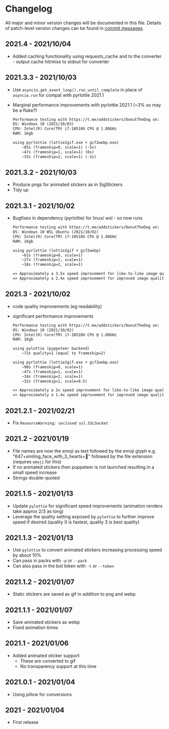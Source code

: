 # Changelog
All major and minor version changes will be documented in this file. Details of
patch-level version changes can be found in [commit messages](../../commits/master).

## 2021.4 - 2021/10/04

- Added caching functionality using requests_cache and to the converter -
  output cache hit/miss to stdout for converter

## 2021.3.3 - 2021/10/03

- Use `asyncio.get_event_loop().run_until_complete` in place of `asyncio.run` for compat
  with pyrlottie 2021.1
- Marginal performance improvements with pyrlottie 2021.1 (~3% so may be a fluke?)

	```txt
	Performance testing with https://t.me/addstickers/DonutTheDog on:
	OS: Windows 10 (2021/10/03)
	CPU: Intel(R) Core(TM) i7-10510U CPU @ 1.80GHz
	RAM: 16gb

	using pyrlottie (lottie2gif.exe + gif2webp.exe)
		~85s (frameskip=0, scale=1) (-5s)
		~47s (frameskip=1, scale=1) (0s)
		~33s (frameskip=2, scale=1) (-1s)
	```

## 2021.3.2 - 2021/10/03

- Produce pngs for animated stickers as in SigStickers
- Tidy up

## 2021.3.1 - 2021/10/02

- Bugfixes in dependency (pyrlottie) for linux/ wsl - so now runs

	```txt
	Performance testing with https://t.me/addstickers/DonutTheDog on:
	OS: Windows 10 WSL Ubuntu (2021/10/02)
	CPU: Intel(R) Core(TM) i7-10510U CPU @ 1.80GHz
	RAM: 16gb

	using pyrlottie (lottie2gif + gif2webp)
		~61s (frameskip=0, scale=1)
		~27s (frameskip=1, scale=1)
		~18s (frameskip=2, scale=1)

	=> Approximately a 3.5x speed improvement for like-to-like image quality
	=> Approximately a 2.4x speed improvement for improved image quality
	```

## 2021.3 - 2021/10/02

- code quality improvements (eg readability)
- significant performance improvements

	```txt
	Performance testing with https://t.me/addstickers/DonutTheDog on:
	OS: Windows 10 (2021/10/02)
	CPU: Intel(R) Core(TM) i7-10510U CPU @ 1.80GHz
	RAM: 16gb

	using pylottie (pyppeteer backend)
		~72s quality=1 (equal to frameskip=2)

	using pyrlottie (lottie2gif.exe + gif2webp.exe)
		~90s (frameskip=0, scale=1)
		~47s (frameskip=1, scale=1)
		~34s (frameskip=2, scale=1)
		~32s (frameskip=1, scale=0.5)

	=> Approximately a 2x speed improvement for like-to-like image quality
	=> Approximately a 1.4x speed improvement for improved image quality
	```

## 2021.2.1 - 2021/02/21

- Fix `ResourceWarning: unclosed ssl.SSLSocket`

## 2021.2 - 2021/01/19

- File names are now the emoji as text followed by the emoji glyph e.g.
  "647+smiling_face_with_3_hearts+🥰" followed by the file extension (requires
  `emoji` for this)
- If no animated stickers then puppeteer is not launched resulting in a small
  speed increase
- Strings double-quoted

## 2021.1.5 - 2021/01/13

- Update `pylottie` for significant speed improvements (animation renders take
  approx 2/3 as long)
- Leverage the quality setting exposed by `pylottie` to further improve speed if
  desired (quality 0 is fastest, quality 3 is best quality)

## 2021.1.3 - 2021/01/13

- Use `pylottie` to convert animated stickers increasing processing speed by about 10%
- Can pass in packs with `-p` or `--pack`
- Can also pass in the bot token with `-t` or `--token`

## 2021.1.2 - 2021/01/07

- Static stickers are saved as gif in addition to png and webp

## 2021.1.1 - 2021/01/07

- Save animated stickers as webp
- Fixed animation times

## 2021.1 - 2021/01/06

- Added animated sticker support
  - These are converted to gif
  - No transparency support at this time

## 2021.0.1 - 2021/01/04

- Using pillow for conversions

## 2021 - 2021/01/04

- First release
